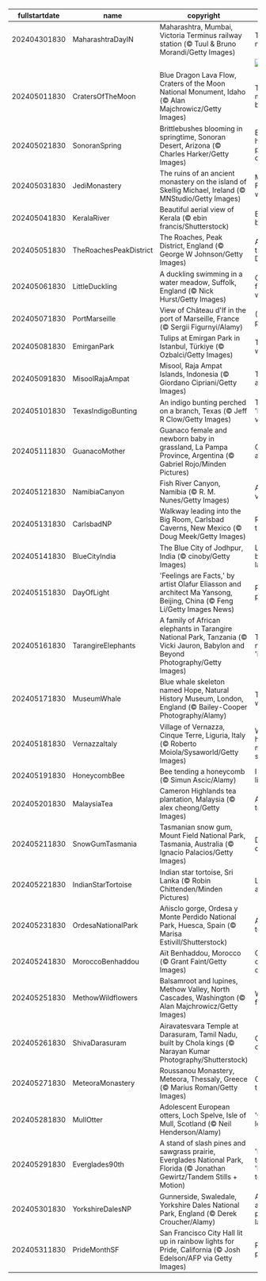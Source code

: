 |fullstartdate|name|copyright|title|image|
|--|--|--|--|--|
202404301830|MaharashtraDayIN|Maharashtra, Mumbai, Victoria Terminus railway station (© Tuul & Bruno Morandi/Getty Images)|Ticket to nostalgia|![](/en-IN/2024/05/202404301830MaharashtraDayIN.jpg)|
||||![](/en-IN/2024/05/.jpg)|
202405011830|CratersOfTheMoon|Blue Dragon Lava Flow, Craters of the Moon National Monument, Idaho (© Alan Majchrowicz/Getty Images)|To the moon and back|![](/en-IN/2024/05/202405011830CratersOfTheMoon.jpg)|
202405021830|SonoranSpring|Brittlebushes blooming in springtime, Sonoran Desert, Arizona (© Charles Harker/Getty Images)|Even the hottest places are cool!|![](/en-IN/2024/05/202405021830SonoranSpring.jpg)|
202405031830|JediMonastery|The ruins of an ancient monastery on the island of Skellig Michael, Ireland (© MNStudio/Getty Images)|May the Fourth be with you!|![](/en-IN/2024/05/202405031830JediMonastery.jpg)|
202405041830|KeralaRiver|Beautiful aerial view of Kerala (© ebin francis/Shutterstock)|Beyond backwaters|![](/en-IN/2024/05/202405041830KeralaRiver.jpg)|
202405051830|TheRoachesPeakDistrict|The Roaches, Peak District, England (© George W Johnson/Getty Images)|A peek into the Peak District|![](/en-IN/2024/05/202405051830TheRoachesPeakDistrict.jpg)|
202405061830|LittleDuckling|A duckling swimming in a water meadow, Suffolk, England (© Nick Hurst/Getty Images)|Of yellow fluff and water stuff|![](/en-IN/2024/05/202405061830LittleDuckling.jpg)|
202405071830|PortMarseille|View of Château d'If in the port of Marseille, France (© Sergii Figurnyi/Alamy)|(S)port perspective|![](/en-IN/2024/05/202405071830PortMarseille.jpg)|
202405081830|EmirganPark|Tulips at Emirgan Park in Istanbul, Türkiye (© Ozbalci/Getty Images)|Tulips gone wild!|![](/en-IN/2024/05/202405081830EmirganPark.jpg)|
202405091830|MisoolRajaAmpat|Misool, Raja Ampat Islands, Indonesia (© Giordano Cipriani/Getty Images)|The islands are calling!|![](/en-IN/2024/05/202405091830MisoolRajaAmpat.jpg)|
202405101830|TexasIndigoBunting|An indigo bunting perched on a branch, Texas (© Jeff R Clow/Getty Images)|Tweeting 'bon voyage'|![](/en-IN/2024/05/202405101830TexasIndigoBunting.jpg)|
202405111830|GuanacoMother|Guanaco female and newborn baby in grassland, La Pampa Province, Argentina (© Gabriel Rojo/Minden Pictures)|Grazing and raising|![](/en-IN/2024/05/202405111830GuanacoMother.jpg)|
202405121830|NamibiaCanyon|Fish River Canyon, Namibia (© R. M. Nunes/Getty Images)|A fisheye view|![](/en-IN/2024/05/202405121830NamibiaCanyon.jpg)|
202405131830|CarlsbadNP|Walkway leading into the Big Room, Carlsbad Caverns, New Mexico (© Doug Meek/Getty Images)|Rocking in the deep|![](/en-IN/2024/05/202405131830CarlsbadNP.jpg)|
202405141830|BlueCityIndia|The Blue City of Jodhpur, India (© cinoby/Getty Images)|Lost in a blue-tiful land|![](/en-IN/2024/05/202405141830BlueCityIndia.jpg)|
202405151830|DayOfLight|'Feelings are Facts,' by artist Olafur Eliasson and architect Ma Yansong, Beijing, China (© Feng Li/Getty Images News)|Photon pavilion|![](/en-IN/2024/05/202405151830DayOfLight.jpg)|
202405161830|TarangireElephants|A family of African elephants in Tarangire National Park, Tanzania (© Vicki Jauron, Babylon and Beyond Photography/Getty Images)|Today is not 'irrelephant'|![](/en-IN/2024/05/202405161830TarangireElephants.jpg)|
202405171830|MuseumWhale|Blue whale skeleton named Hope, Natural History Museum, London, England (© Bailey-Cooper Photography/Alamy)|Tail of the whale|![](/en-IN/2024/05/202405171830MuseumWhale.jpg)|
202405181830|VernazzaItaly|Village of Vernazza, Cinque Terre, Liguria, Italy (© Roberto Moiola/Sysaworld/Getty Images)|Where history meets the sea|![](/en-IN/2024/05/202405181830VernazzaItaly.jpg)|
202405191830|HoneycombBee|Bee tending a honeycomb (© Simun Ascic/Alamy)|I can't bee-lieve it!|![](/en-IN/2024/05/202405191830HoneycombBee.jpg)|
202405201830|MalaysiaTea|Cameron Highlands tea plantation, Malaysia (© alex cheong/Getty Images)|A brew-tea-ful day|![](/en-IN/2024/05/202405201830MalaysiaTea.jpg)|
202405211830|SnowGumTasmania|Tasmanian snow gum, Mount Field National Park, Tasmania, Australia (© Ignacio Palacios/Getty Images)|Dive into diversity|![](/en-IN/2024/05/202405211830SnowGumTasmania.jpg)|
202405221830|IndianStarTortoise|Indian star tortoise, Sri Lanka (© Robin Chittenden/Minden Pictures)|Looking for a shell-ter|![](/en-IN/2024/05/202405221830IndianStarTortoise.jpg)|
202405231830|OrdesaNationalPark|Añisclo gorge, Ordesa y Monte Perdido National Park, Huesca, Spain (© Marisa Estivill/Shutterstock)|All the way to the top|![](/en-IN/2024/05/202405231830OrdesaNationalPark.jpg)|
202405241830|MoroccoBenhaddou|Aït Benhaddou, Morocco (© Grant Faint/Getty Images)|Guardians of the dunes|![](/en-IN/2024/05/202405241830MoroccoBenhaddou.jpg)|
202405251830|MethowWildflowers|Balsamroot and lupines, Methow Valley, North Cascades, Washington (© Alan Majchrowicz/Getty Images)|Wild and free|![](/en-IN/2024/05/202405251830MethowWildflowers.jpg)|
202405261830|ShivaDarasuram|Airavatesvara Temple at Darasuram, Tamil Nadu, built by Chola kings (© Narayan Kumar Photography/Shutterstock)|Chronicled carvings|![](/en-IN/2024/05/202405261830ShivaDarasuram.jpg)|
202405271830|MeteoraMonastery|Roussanou Monastery, Meteora, Thessaly, Greece (© Marius Roman/Getty Images)|On top of the world|![](/en-IN/2024/05/202405271830MeteoraMonastery.jpg)|
202405281830|MullOtter|Adolescent European otters, Loch Spelve, Isle of Mull, Scotland (© Neil Henderson/Alamy)|'Otter' you looking at?|![](/en-IN/2024/05/202405281830MullOtter.jpg)|
202405291830|Everglades90th|A stand of slash pines and sawgrass prairie, Everglades National Park, Florida (© Jonathan Gewirtz/Tandem Stills + Motion)|'Everglad' to be here 'Everglad' to be here|![](/en-IN/2024/05/202405291830Everglades90th.jpg)|
202405301830|YorkshireDalesNP|Gunnerside, Swaledale, Yorkshire Dales National Park, England (© Derek Croucher/Alamy)|A green and pleasant land|![](/en-IN/2024/05/202405301830YorkshireDalesNP.jpg)|
202405311830|PrideMonthSF|San Francisco City Hall lit up in rainbow lights for Pride, California (© Josh Edelson/AFP via Getty Images)|Pride, no prejudice|![](/en-IN/2024/05/202405311830PrideMonthSF.jpg)|
